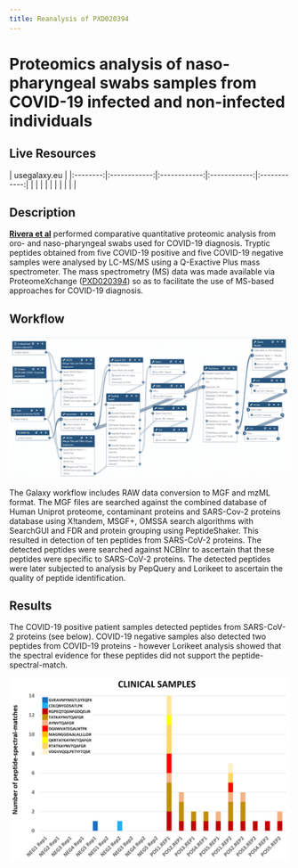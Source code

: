 ```yaml
---
title: Reanalysis of PXD020394
---
```


# Proteomics analysis of naso-pharyngeal swabs samples from COVID-19 infected and non-infected individuals

## Live Resources

| usegalaxy.eu |
|:--------:|:------------:|:------------:|:------------:|:------------:|
| <FlatShield label="Input Negative data" message="view" href="https://usegalaxy.eu/u/pratikjagtap/h/pxd020394-inputs-for-negative-samples-sg-ps-and-pq  " alt="Raw data" /> |
| <FlatShield label="Input Positive data" message="view" href="https://usegalaxy.eu/u/pratikjagtap/h/pxd020394-inputs-for-positive-samples-sg-ps--pq  " alt="Raw data" /> |
| <FlatShield label="PXD020394 history" message="view" href="https://usegalaxy.eu/u/pratikjagtap/h/pxd020394-outputs-for-negative-samples-sg-ps-and-pq" alt="Galaxy history" /> |
| <FlatShield label="PXD020394 history" message="view" href="https://usegalaxy.eu/u/pratikjagtap/h/pxd020394-outputs-for-positive-samples-sg-ps--pq " alt="Galaxy history" /> |
| <FlatShield label="workflow" message="run" href="https://usegalaxy.eu/u/pratikjagtap/w/copy-of-dataset-collection-pxd018241-workflow-for-pq-and-lk-09022020 " /> |


## Description

**[Rivera et al](https://www.sciencedirect.com/science/article/pii/S2352340920310155)** performed comparative quantitative proteomic analysis from oro- and naso-pharyngeal swabs used for COVID-19 diagnosis. 
Tryptic peptides obtained from five COVID-19 positive and five COVID-19 negative samples were analysed by LC-MS/MS using a Q-Exactive 
Plus mass spectrometer. The mass spectrometry (MS) data was made available via ProteomeXchange ([PXD020394](http://proteomecentral.proteomexchange.org/cgi/GetDataset?ID=PXD020394)) so as to facilitate the 
use of MS-based approaches for COVID-19 diagnosis.


## Workflow

![](./img/wf.png)

The Galaxy workflow includes RAW data conversion to MGF and mzML format. The MGF files are searched against the combined database of 
Human Uniprot proteome, contaminant proteins and SARS-Cov-2 proteins database using X!tandem, MSGF+, OMSSA search algorithms with 
SearchGUI and FDR and protein grouping using PeptideShaker. This resulted in detection of ten peptides from SARS-CoV-2 proteins.
The detected peptides were searched against NCBInr to ascertain that these peptides were specific to SARS-CoV-2 proteins. 
The detected peptides were later subjected to analysis by PepQuery and Lorikeet to ascertain the quality of peptide identification.

## Results

The COVID-19 positive patient samples detected peptides from SARS-CoV-2 proteins (see below). COVID-19 negative samples also detected 
two peptides from COVID-19 proteins - however Lorikeet analysis showed that the spectral evidence for these peptides did not support 
the peptide-spectral-match.

![](./img/result.png)

